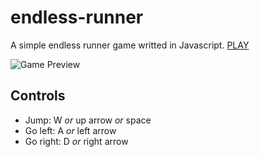 # endless-runner

A simple endless runner game writted in Javascript. [PLAY](https://kilicbaran.github.io/endless-runner/endless-runner.html)

![Game Preview](https://raw.githubusercontent.com/kilicbaran/endless-runner/master/preview.gif)

## Controls

* Jump: W _or_ up arrow _or_ space
* Go left: A _or_ left arrow
* Go right: D _or_ right arrow
